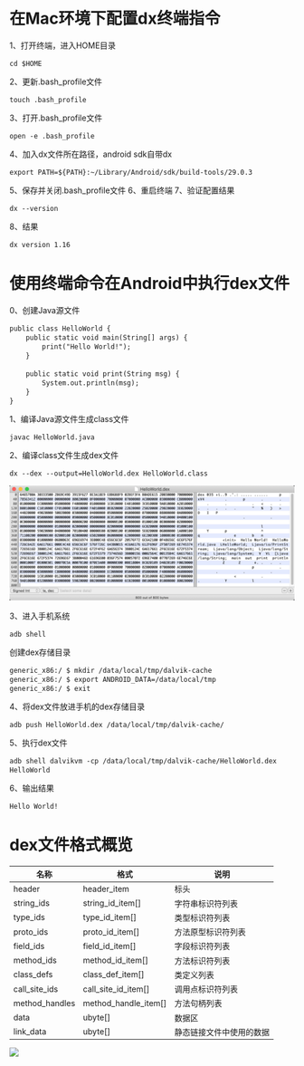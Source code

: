 # 在Mac环境下配置dx终端指令
1、打开终端，进入HOME目录
```
cd $HOME
```
2、更新.bash_profile文件
```
touch .bash_profile
```
3、打开.bash_profile文件
```
open -e .bash_profile
```
4、加入dx文件所在路径，android sdk自带dx
```
export PATH=${PATH}:~/Library/Android/sdk/build-tools/29.0.3
```
5、保存并关闭.bash_profile文件
6、重启终端
7、验证配置结果
```
dx --version
```
8、结果
```
dx version 1.16
```



# 使用终端命令在Android中执行dex文件

0、创建Java源文件
```
public class HelloWorld {
    public static void main(String[] args) {
        print("Hello World!");
    }

    public static void print(String msg) {
        System.out.println(msg);
    }
}
```

1、编译Java源文件生成class文件
```
javac HelloWorld.java
```
2、编译class文件生成dex文件
```
dx --dex --output=HelloWorld.dex HelloWorld.class
```
![](https://github.com/chaozhouzhang/learning-summary/blob/master/VirtualMachine/DalvikVirtualMachine/HelloWorld-dex.png?raw=true)

3、进入手机系统
```
adb shell
```
创建dex存储目录
```
generic_x86:/ $ mkdir /data/local/tmp/dalvik-cache
generic_x86:/ $ export ANDROID_DATA=/data/local/tmp
generic_x86:/ $ exit 
```
4、将dex文件放进手机的dex存储目录
```
adb push HelloWorld.dex /data/local/tmp/dalvik-cache/
```
5、执行dex文件
```
adb shell dalvikvm -cp /data/local/tmp/dalvik-cache/HelloWorld.dex HelloWorld
```

6、输出结果
```
Hello World!
```


# dex文件格式概览




|名称|格式|说明|
|----|----|----|
|header|header_item|标头|
|string_ids|string_id_item[]|字符串标识符列表|
|type_ids|type_id_item[]|类型标识符列表|
|proto_ids|proto_id_item[]|方法原型标识符列表|
|field_ids|field_id_item[]|字段标识符列表|
|method_ids|method_id_item[]|方法标识符列表|
|class_defs|class_def_item[]|类定义列表|
|call_site_ids|call_site_id_item[]|调用点标识符列表|
|method_handles|method_handle_item[]|方法句柄列表|
|data|ubyte[]|数据区|
|link_data|ubyte[]|静态链接文件中使用的数据|




![](https://upload-images.jianshu.io/upload_images/1152636-4de9d36e8fdeb22d.jpg)

